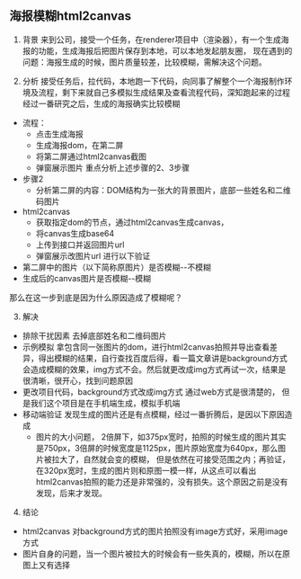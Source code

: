 ## 海报模糊html2canvas

1. 背景
来到公司，接受一个任务，在renderer项目中（渲染器），有一个生成海报的功能，生成海报后把图片保存到本地，可以本地发起朋友圈，
现在遇到的问题：海报生成的时候，图片质量较差，比较模糊，需解决这个问题。

2. 分析
接受任务后，拉代码，本地跑一下代码，向同事了解整个一个海报制作环境及流程，剩下来就自己多模拟生成结果及查看流程代码，深知跑起来的过程
经过一番研究之后，生成的海报确实比较模糊
- 流程：
  - 点击生成海报
  - 生成海报dom，在第二屏
  - 将第二屏通过html2canvas截图
  - 弹窗展示图片
重点分析上述步骤的2、3步骤
- 步骤2
  - 分析第二屏的内容：DOM结构为一张大的背景图片，底部一些姓名和二维码图片
- html2canvas
  - 获取指定dom的节点，通过html2canvas生成canvas，
  - 将canvas生成base64
  - 上传到接口并返回图片url
  - 弹窗展示改图片url
进行以下验证
- 第二屏中的图片（以下简称原图片）是否模糊--不模糊
- 生成后的canvas图片是否模糊--模糊

那么在这一步到底是因为什么原因造成了模糊呢？


3. 解决
- 排除干扰因素
  去掉底部姓名和二维码图片
- 示例模拟
  拿包含同一张图片的dom，进行html2canvas拍照并导出查看差异，得出模糊的结果，自行查找百度后得，看一篇文章讲是background方式会造成模糊的效果，img方式不会。然后就更改成img方式再试一次，结果是很清晰，很开心，找到问题原因
- 更改项目代码，background方式改成img方式
  通过web方式是很清楚的， 但是我们这个项目是在手机端生成，模拟手机端
- 移动端验证
  发现生成的图片还是有点模糊，经过一番折腾后，是因以下原因造成
  - 图片的大小问题， 2倍屏下，如375px宽时，拍照的时候生成的图片其实是750px，3倍屏的时候宽度是1125px，图片原始宽度为640px，那么图片被拉大了，自然就会变的模糊， 但是依然在可接受范围之内；再验证，在320px宽时，生成的图片则和原图一模一样，从这点可以看出html2canvas拍照的能力还是非常强的，没有损失。这个原因之前是没有发现，后来才发现。

4. 结论
- html2canvas 对background方式的图片拍照没有image方式好，采用image方式
- 图片自身的问题，当一个图片被拉大的时候会有一些失真的，模糊，所以在原图上又有选择





